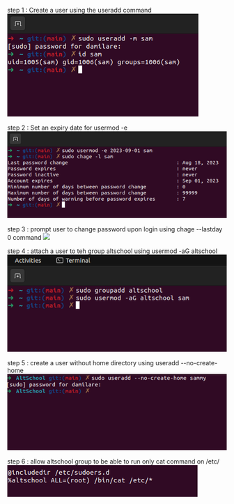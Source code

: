 step 1 : Create a user using the useradd command
<img src="assets/image/create-user.png">

step 2 : Set an expiry date for usermod -e 
<img src="assets/image/expiry-date.png">

step 3 : prompt user to change password upon login using chage --lastday 0 command
<img src="assets/image/prompt-user.png">

step 4 : attach a user to teh group altschool using usermod -aG altschool
<img src="assets/image/attach-user.png">

step 5 : create a user without home directory using useradd --no-create-home
<img src="assets/image/no-home-dir.png">

step 6 : allow altschool group to be able to run only cat command on /etc/
<img src="assets/image/allow-cat-only.png">